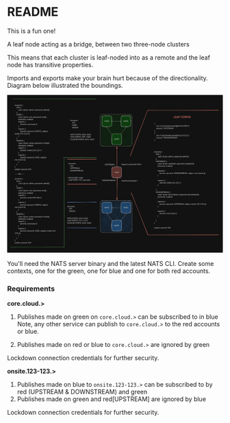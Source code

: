 # README

This is a fun one!

A leaf node acting as a bridge, between two three-node clusters

This means that each cluster is leaf-noded into as a remote and the leaf node has transitive properties.

Imports and exports make your brain hurt because of the directionality. Diagram below illustrated the boundings.

![fig1](./fig1.png)

You'll need the NATS server binary and the latest NATS CLI. Create some contexts, one for the green, one for blue and one for both red accounts.

### Requirements

__core.cloud.>__
1. Publishes made on green on `core.cloud.>` can be subscribed to in blue
Note, any other service can publish to `core.cloud.>` to the red accounts or blue.

2. Publishes made on red or blue to `core.cloud.>` are ignored by green

Lockdown connection credentials for further security.


__onsite.123-123.>__
1. Publishes made on blue to `onsite.123-123.>` can be subscribed to by red (UPSTREAM & DOWNSTREAM) and green
2. Publishes made on green and red[UPSTREAM] are ignored by blue

Lockdown connection credentials for further security.